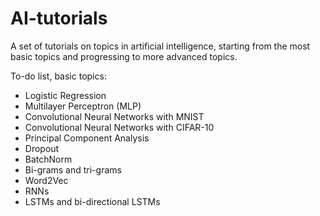 # AI-tutorials
A set of tutorials on topics in artificial intelligence, starting from the most basic topics and progressing to more advanced topics.



To-do list, basic topics:
* Logistic Regression
* Multilayer Perceptron (MLP)
* Convolutional Neural Networks with MNIST
* Convolutional Neural Networks with CIFAR-10
* Principal Component Analysis
* Dropout
* BatchNorm
* Bi-grams and tri-grams
* Word2Vec
* RNNs
* LSTMs and bi-directional LSTMs
